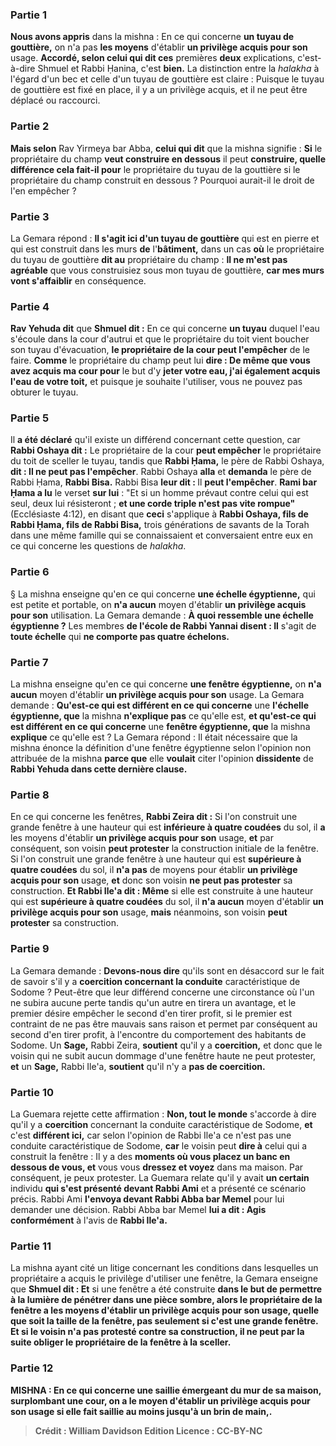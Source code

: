 
### Partie 1
<b>Nous avons appris</b> dans la mishna : En ce qui concerne <b>un tuyau de gouttière,</b> on n'a pas <b>les moyens</b> d'établir <b>un privilège acquis pour son</b> usage. <b>Accordé, selon celui qui dit ces</b> premières <b>deux</b> explications, c'est-à-dire Shmuel et Rabbi Ḥanina, c'est <b>bien.</b> La distinction entre la <i>halakha</i> à l'égard d'un bec et celle d'un tuyau de gouttière est claire : Puisque le tuyau de gouttière est fixé en place, il y a un privilège acquis, et il ne peut être déplacé ou raccourci.

### Partie 2
<b>Mais selon</b> Rav Yirmeya bar Abba, <b>celui qui dit</b> que la mishna signifie : <b>Si</b> le propriétaire du champ <b>veut construire en dessous</b> il peut <b>construire, quelle différence cela fait-il pour</b> le propriétaire du tuyau de la gouttière si le propriétaire du champ construit en dessous ? Pourquoi aurait-il le droit de l'en empêcher ?

### Partie 3
La Gemara répond : <b>Il s'agit ici d'un tuyau de gouttière</b> qui est en pierre et qui est construit dans les murs <b>de</b> l'<b>bâtiment,</b> dans un cas <b>où</b> le propriétaire du tuyau de gouttière <b>dit au</b> propriétaire du champ : <b>Il ne m'est pas agréable</b> que vous construisiez sous mon tuyau de gouttière, <b>car mes murs vont s'affaiblir</b> en conséquence.

### Partie 4
<b>Rav Yehuda dit</b> que <b>Shmuel dit :</b> En ce qui concerne <b>un tuyau</b> duquel l'eau s'écoule dans la cour d'autrui et que le propriétaire du toit vient boucher</b> son tuyau d'évacuation, <b>le propriétaire de la cour peut l'empêcher</b> de le faire. <b>Comme</b> le propriétaire du champ peut lui <b>dire : De même que vous avez acquis ma cour pour</b> le but d'y <b>jeter votre eau, j'ai également acquis l'eau de votre toit,</b> et puisque je souhaite l'utiliser, vous ne pouvez pas obturer le tuyau.

### Partie 5
Il <b>a été déclaré</b> qu'il existe un différend concernant cette question, car <b>Rabbi Oshaya dit :</b> Le propriétaire de la cour <b>peut empêcher</b> le propriétaire du toit de sceller le tuyau, tandis que <b>Rabbi Ḥama,</b> le père de Rabbi Oshaya, <b>dit : Il ne peut pas l'empêcher</b>. Rabbi Oshaya <b>alla</b> et <b>demanda</b> le père de Rabbi Ḥama, <b>Rabbi Bisa.</b> Rabbi Bisa <b>leur dit : </b> Il <b>peut l'empêcher</b>. <b>Rami bar Ḥama a lu</b> le verset <b>sur lui</b> : "Et si un homme prévaut contre celui qui est seul, deux lui résisteront ; <b>et une corde triple n'est pas vite rompue"</b> (Ecclésiaste 4:12), en disant que <b>ceci</b> s'applique à <b>Rabbi Oshaya, fils de Rabbi Ḥama, fils de Rabbi Bisa,</b> trois générations de savants de la Torah dans une même famille qui se connaissaient et conversaient entre eux en ce qui concerne les questions de <i>halakha</i>.

### Partie 6
§ La mishna enseigne qu'en ce qui concerne <b>une échelle égyptienne,</b> qui est petite et portable, on <b>n'a aucun</b> moyen d'établir <b>un privilège acquis pour son</b> utilisation. La Gemara demande : <b>À quoi ressemble une échelle égyptienne ?</b> Les membres <b>de l'école de Rabbi Yannai disent : Il</b> s'agit de <b>toute échelle</b> qui <b>ne comporte pas quatre échelons.</b>

### Partie 7
La mishna enseigne qu'en ce qui concerne <b>une fenêtre égyptienne,</b> on <b>n'a aucun</b> moyen d'établir <b>un privilège acquis pour son</b> usage. La Gemara demande : <b>Qu'est-ce qui est différent en ce qui concerne</b> une <b>l'échelle égyptienne, que</b> la mishna <b>n'explique pas</b> ce qu'elle est, <b>et qu'est-ce qui est différent en ce qui concerne</b> une <b>fenêtre égyptienne, que</b> la mishna <b>explique</b> ce qu'elle est ? La Gemara répond : Il était nécessaire que la mishna énonce la définition d'une fenêtre égyptienne selon l'opinion non attribuée de la mishna <b>parce que</b> elle <b>voulait</b> citer l'opinion <b>dissidente</b> de <b>Rabbi Yehuda dans cette dernière clause.</b>

### Partie 8
En ce qui concerne les fenêtres, <b>Rabbi Zeira dit :</b> Si l'on construit une grande fenêtre à une hauteur qui est <b>inférieure à quatre coudées</b> du sol, il <b>a</b> les moyens d'établir <b>un privilège acquis pour son</b> usage, <b>et</b> par conséquent, son voisin <b>peut protester</b> la construction initiale de la fenêtre. Si l'on construit une grande fenêtre à une hauteur qui est <b>supérieure à quatre coudées</b> du sol, il <b>n'a pas</b> de moyens pour établir <b>un privilège acquis pour son</b> usage, <b>et</b> donc son voisin <b>ne peut pas protester</b> sa construction. <b>Et Rabbi Ile'a dit : Même</b> si elle est construite à une hauteur qui est <b>supérieure à quatre coudées</b> du sol, il <b>n'a aucun</b> moyen d'établir <b>un privilège acquis pour son</b> usage, <b>mais</b> néanmoins, son voisin <b>peut protester</b> sa construction.

### Partie 9
La Gemara demande : <b>Devons-nous dire</b> qu'ils sont en désaccord sur le fait de savoir s'il y a <b>coercition concernant la conduite</b> caractéristique de Sodome ?</b> Peut-être que leur différend concerne une circonstance où l'un ne subira aucune perte tandis qu'un autre en tirera un avantage, et le premier désire empêcher le second d'en tirer profit, si le premier est contraint de ne pas être mauvais sans raison et permet par conséquent au second d'en tirer profit, à l'encontre du comportement des habitants de Sodome. Un <b>Sage,</b> Rabbi Zeira, <b>soutient</b> qu'il y a <b>coercition,</b> et donc que le voisin qui ne subit aucun dommage d'une fenêtre haute ne peut protester, <b>et</b> un <b>Sage,</b> Rabbi Ile'a, <b>soutient</b> qu'il n'y a <b>pas de coercition.</b>

### Partie 10
La Guemara rejette cette affirmation : <b>Non, tout le monde</b> s'accorde à dire qu'il y a <b>coercition</b> concernant la conduite caractéristique de Sodome, <b>et</b> c'est <b>différent ici,</b> car selon l'opinion de Rabbi Ile'a ce n'est pas une conduite caractéristique de Sodome, <b>car</b> le voisin peut <b>dire à</b> celui qui a construit la fenêtre : Il y a des <b>moments où vous placez un banc en dessous de vous, et</b> vous vous <b>dressez et voyez</b> dans ma maison. Par conséquent, je peux protester. La Guemara relate qu'il y avait <b>un certain</b> individu <b>qui s'est présenté devant Rabbi Ami</b> et a présenté ce scénario précis. Rabbi Ami <b>l'envoya devant Rabbi Abba bar Memel</b> pour lui demander une décision. Rabbi Abba bar Memel <b>lui a dit : Agis conformément</b> à l'avis de <b>Rabbi Ile'a.</b>

### Partie 11
La mishna ayant cité un litige concernant les conditions dans lesquelles un propriétaire a acquis le privilège d'utiliser une fenêtre, la Gemara enseigne que <b>Shmuel dit : Et</b> si une fenêtre a été construite <b>dans le but de permettre à la <b>lumière</b> de pénétrer dans une pièce sombre, alors le propriétaire de la fenêtre <b>a</b> les moyens d'établir <b>un privilège acquis pour son</b> usage, <b>quelle que soit</b> la taille <b>de la fenêtre,</b> pas seulement si c'est une grande fenêtre. Et si le voisin n'a pas protesté contre sa construction, il ne peut par la suite obliger le propriétaire de la fenêtre à la sceller.

### Partie 12
<strong>MISHNA :</strong> En ce qui concerne <b>une saillie</b> émergeant du mur de sa maison, surplombant une cour, on <b>a</b> le moyen d'établir <b>un privilège acquis pour son</b> usage si elle fait saillie au moins <b>jusqu'à un brin de main,</b>.

>Crédit : William Davidson Edition
>Licence : CC-BY-NC